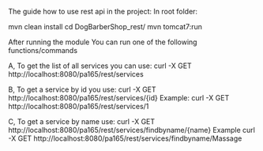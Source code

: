 The guide how to use rest api in the project: 
In root folder:

mvn clean install
cd DogBarberShop_rest/
mvn tomcat7:run

After running the module
You can run one of the following functions/commands

A, To get the list of all services you can use:
curl -X GET http://localhost:8080/pa165/rest/services

B, To get a service by id you use:
curl -X GET http://localhost:8080/pa165/rest/services/{id}
Example: curl -X GET http://localhost:8080/pa165/rest/services/1

C, To get a service by name use: 
curl -X GET http://localhost:8080/pa165/rest/services/findbyname/{name}
Example curl -X GET http://localhost:8080/pa165/rest/services/findbyname/Massage
